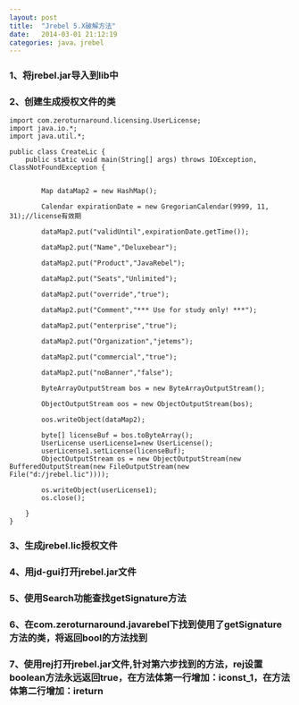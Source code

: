 ```yaml
---
layout: post
title:  "Jrebel 5.X破解方法"
date:   2014-03-01 21:12:19
categories: java，jrebel
---
```



### 1、将jrebel.jar导入到lib中
### 2、创建生成授权文件的类

```
import com.zeroturnaround.licensing.UserLicense;
import java.io.*;
import java.util.*;

public class CreateLic {
    public static void main(String[] args) throws IOException, ClassNotFoundException {


        Map dataMap2 = new HashMap();

        Calendar expirationDate = new GregorianCalendar(9999, 11, 31);//license有效期

        dataMap2.put("validUntil",expirationDate.getTime());

        dataMap2.put("Name","Deluxebear");

        dataMap2.put("Product","JavaRebel");

        dataMap2.put("Seats","Unlimited");

        dataMap2.put("override","true");

        dataMap2.put("Comment","*** Use for study only! ***");

        dataMap2.put("enterprise","true");

        dataMap2.put("Organization","jetems");

        dataMap2.put("commercial","true");

        dataMap2.put("noBanner","false");

        ByteArrayOutputStream bos = new ByteArrayOutputStream();

        ObjectOutputStream oos = new ObjectOutputStream(bos);

        oos.writeObject(dataMap2);

        byte[] licenseBuf = bos.toByteArray();
        UserLicense userLicense1=new UserLicense();
        userLicense1.setLicense(licenseBuf);
        ObjectOutputStream os = new ObjectOutputStream(new BufferedOutputStream(new FileOutputStream(new File("d:/jrebel.lic"))));

        os.writeObject(userLicense1);
        os.close();

    }
}
```

### 3、生成jrebel.lic授权文件
### 4、用jd-gui打开jrebel.jar文件
### 5、使用Search功能查找getSignature方法
### 6、在com.zeroturnaround.javarebel下找到使用了getSignature方法的类，将返回bool的方法找到
### 7、使用rej打开jrebel.jar文件,针对第六步找到的方法，rej设置boolean方法永远返回true，在方法体第一行增加：iconst_1，在方法体第二行增加：ireturn
